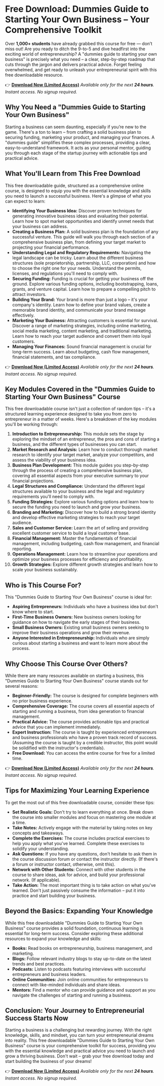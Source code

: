 # Free Download: Dummies Guide to Starting Your Own Business – Your Comprehensive Toolkit

Over **1,000+ students** have already grabbed this course for free — don’t miss out! Are you ready to ditch the 9-to-5 and dive headfirst into the exciting world of entrepreneurship? A "dummies guide to starting your own business" is precisely what you need – a clear, step-by-step roadmap that cuts through the jargon and delivers practical advice. Forget feeling overwhelmed, and get ready to unleash your entrepreneurial spirit with this free downloadable resource.

👉 **[Download Now (Limited Access)](https://udemywork.com/dummies-guide-to-starting-your-own-business)**
_Available only for the next **24 hours**. Instant access. No signup required._

## Why You Need a "Dummies Guide to Starting Your Own Business"

Starting a business can seem daunting, especially if you’re new to the game. There's a ton to learn – from crafting a solid business plan to securing funding, marketing your product, and managing your finances. A "dummies guide" simplifies these complex processes, providing a clear, easy-to-understand framework. It acts as your personal mentor, guiding you through each stage of the startup journey with actionable tips and practical advice.

## What You'll Learn from This Free Download

This free downloadable guide, structured as a comprehensive online course, is designed to equip you with the essential knowledge and skills you need to launch a successful business. Here's a glimpse of what you can expect to learn:

*   **Identifying Your Business Idea:** Discover proven techniques for generating innovative business ideas and evaluating their potential. Learn how to spot market opportunities and identify unmet needs that your business can address.
*   **Creating a Business Plan:** A solid business plan is the foundation of any successful venture. This guide will walk you through each section of a comprehensive business plan, from defining your target market to projecting your financial performance.
*   **Understanding Legal and Regulatory Requirements:** Navigating the legal landscape can be tricky. Learn about the different business structures (sole proprietorship, partnership, LLC, corporation) and how to choose the right one for your needs. Understand the permits, licenses, and regulations you'll need to comply with.
*   **Securing Funding:** Funding is crucial for getting your business off the ground. Explore various funding options, including bootstrapping, loans, grants, and venture capital. Learn how to prepare a compelling pitch to attract investors.
*   **Building Your Brand:** Your brand is more than just a logo – it's your company's identity. Learn how to define your brand values, create a memorable brand identity, and communicate your brand message effectively.
*   **Marketing Your Business:** Attracting customers is essential for survival. Discover a range of marketing strategies, including online marketing, social media marketing, content marketing, and traditional marketing. Learn how to reach your target audience and convert them into loyal customers.
*   **Managing Your Finances:** Sound financial management is crucial for long-term success. Learn about budgeting, cash flow management, financial statements, and tax compliance.

👉 **[Download Now (Limited Access)](https://udemywork.com/dummies-guide-to-starting-your-own-business)**
_Available only for the next **24 hours**. Instant access. No signup required._

## Key Modules Covered in the "Dummies Guide to Starting Your Own Business" Course

This free downloadable course isn't just a collection of random tips – it's a structured learning experience designed to take you from zero to entrepreneur in a matter of weeks. Here's a breakdown of the key modules you'll be working through:

1.  **Introduction to Entrepreneurship:** This module sets the stage by exploring the mindset of an entrepreneur, the pros and cons of starting a business, and the different types of businesses you can start.
2.  **Market Research and Analysis:** Learn how to conduct thorough market research to identify your target market, analyze your competitors, and assess the viability of your business idea.
3.  **Business Plan Development:** This module guides you step-by-step through the process of creating a comprehensive business plan, covering all essential aspects from your executive summary to your financial projections.
4.  **Legal Structures and Compliance:** Understand the different legal structures available to your business and the legal and regulatory requirements you'll need to comply with.
5.  **Funding Strategies:** Explore various funding options and learn how to secure the funding you need to launch and grow your business.
6.  **Branding and Marketing:** Discover how to build a strong brand identity and develop effective marketing strategies to reach your target audience.
7.  **Sales and Customer Service:** Learn the art of selling and providing excellent customer service to build a loyal customer base.
8.  **Financial Management:** Master the fundamentals of financial management, including budgeting, cash flow management, and financial reporting.
9.  **Operations Management:** Learn how to streamline your operations and optimize your business processes for efficiency and profitability.
10. **Growth Strategies:** Explore different growth strategies and learn how to scale your business sustainably.

## Who is This Course For?

This "Dummies Guide to Starting Your Own Business" course is ideal for:

*   **Aspiring Entrepreneurs:** Individuals who have a business idea but don't know where to start.
*   **First-Time Business Owners:** New business owners looking for guidance on how to navigate the early stages of their business.
*   **Small Business Owners:** Existing small business owners seeking to improve their business operations and grow their revenue.
*   **Anyone Interested in Entrepreneurship:** Individuals who are simply curious about starting a business and want to learn more about the process.

## Why Choose This Course Over Others?

While there are many resources available on starting a business, this "Dummies Guide to Starting Your Own Business" course stands out for several reasons:

*   **Beginner-Friendly:** The course is designed for complete beginners with no prior business experience.
*   **Comprehensive Coverage:** The course covers all essential aspects of starting and running a business, from idea generation to financial management.
*   **Practical Advice:** The course provides actionable tips and practical advice that you can implement immediately.
*   **Expert Instruction:** The course is taught by experienced entrepreneurs and business professionals who have a proven track record of success. (Assuming the course is taught by a credible instructor, this point would be solidified with the instructor's credentials).
*   **Free Download:** You can access the entire course for free for a limited time.

👉 **[Download Now (Limited Access)](https://udemywork.com/dummies-guide-to-starting-your-own-business)**
_Available only for the next **24 hours**. Instant access. No signup required._

## Tips for Maximizing Your Learning Experience

To get the most out of this free downloadable course, consider these tips:

*   **Set Realistic Goals:** Don't try to learn everything at once. Break down the course into smaller modules and focus on mastering one module at a time.
*   **Take Notes:** Actively engage with the material by taking notes on key concepts and takeaways.
*   **Complete the Exercises:** The course includes practical exercises to help you apply what you've learned. Complete these exercises to solidify your understanding.
*   **Ask Questions:** If you have any questions, don't hesitate to ask them in the course discussion forum or contact the instructor directly. (If there's a forum or instructor contact, otherwise, omit this).
*   **Network with Other Students:** Connect with other students in the course to share ideas, ask for advice, and build your professional network. (If applicable).
*   **Take Action:** The most important thing is to take action on what you've learned. Don't just passively consume the information – put it into practice and start building your business.

## Beyond the Basics: Expanding Your Knowledge

While this free downloadable "Dummies Guide to Starting Your Own Business" course provides a solid foundation, continuous learning is essential for long-term success. Consider exploring these additional resources to expand your knowledge and skills:

*   **Books:** Read books on entrepreneurship, business management, and marketing.
*   **Blogs:** Follow relevant industry blogs to stay up-to-date on the latest trends and best practices.
*   **Podcasts:** Listen to podcasts featuring interviews with successful entrepreneurs and business leaders.
*   **Online Communities:** Join online communities for entrepreneurs to connect with like-minded individuals and share ideas.
*   **Mentors:** Find a mentor who can provide guidance and support as you navigate the challenges of starting and running a business.

## Conclusion: Your Journey to Entrepreneurial Success Starts Now

Starting a business is a challenging but rewarding journey. With the right knowledge, skills, and mindset, you can turn your entrepreneurial dreams into reality. This free downloadable "Dummies Guide to Starting Your Own Business" course is your comprehensive toolkit for success, providing you with the essential knowledge and practical advice you need to launch and grow a thriving business. Don't wait – grab your free download today and start building the business of your dreams!

👉 **[Download Now (Limited Access)](https://udemywork.com/dummies-guide-to-starting-your-own-business)**
_Available only for the next **24 hours**. Instant access. No signup required._
